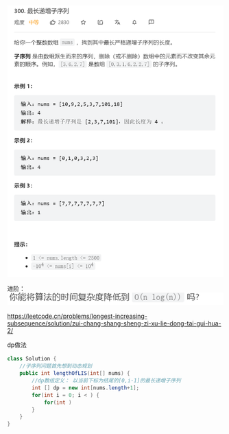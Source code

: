 ![img.png](../img.png)    



进阶：    
![img_1.png](../img_1.png)      

<https://leetcode.cn/problems/longest-increasing-subsequence/solution/zui-chang-shang-sheng-zi-xu-lie-dong-tai-gui-hua-2/>


dp做法
```java
class Solution { 
    //子序列问题首先想到动态规划 
    public int lengthOfLIS(int[] nums) {
        //dp数组定义： 以当前下标为结尾的[0,i-1]的最长递增子序列   
        int [] dp = new int[nums.length+1];
        for(int i = 0; i < ) {
            for(int )
        }
    }
}
```   